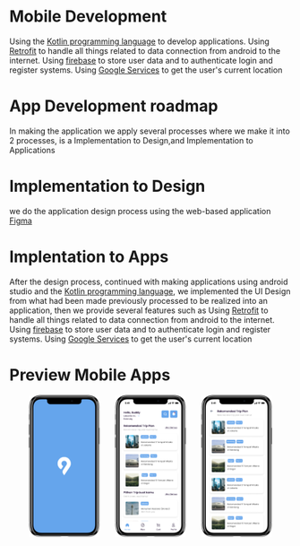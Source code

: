 # Mobile Development

Using the [Kotlin programming language](https://kotlinlang.org/) to develop applications. Using [Retrofit](https://square.github.io/retrofit/) to handle all things related to data connection from android to the internet. Using [firebase](https://firebase.google.com) to store user data and to authenticate login and register systems. Using [Google Services](https://cloud.google.com) to get the user's current location

# App Development roadmap

In making the application we apply several processes where we make it into 2 processes, is a Implementation to Design,and Implementation to Applications

# Implementation to Design
we do the application design process using the web-based application [Figma](figma.com)

# Implentation to Apps
After the design process, continued with making applications using android studio and the [Kotlin programming language](https://kotlinlang.org/), we implemented the UI Design from what had been made previously processed to be realized into an application, then we provide several features such as Using [Retrofit](https://square.github.io/retrofit/) to handle all things related to data connection from android to the internet. Using [firebase](https://firebase.google.com) to store user data and to authenticate login and register systems. Using [Google Services](https://cloud.google.com) to get the user's current location


# Preview Mobile Apps

<p align="center">
	<img src="logo/Splash.png" width="25%"> &nbsp; &nbsp; &nbsp;
	<img src="logo/Homeipohn.png" width="25%"> &nbsp; &nbsp; &nbsp;
	<img src="logo/rekomendasi.png" width="25%">
</p>
